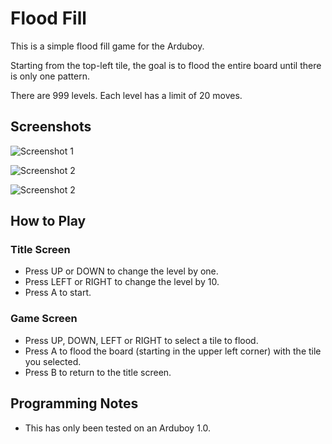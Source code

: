# Flood Fill

This is a simple flood fill game for the Arduboy. 

Starting from the top-left tile, the goal is to flood the entire board until there is only one pattern.

There are 999 levels. Each level has a limit of 20 moves.

## Screenshots
![Screenshot 1](https://github.com/garyfranz/arduboy_floodfill/blob/master/img/screenshot_v1.0_01.jpg "Screenshot 1")

![Screenshot 2](https://github.com/garyfranz/arduboy_floodfill/blob/master/img/screenshot_v1.0_02.jpg "Screenshot 2")

![Screenshot 2](https://github.com/garyfranz/arduboy_floodfill/blob/master/img/screenshot_v1.0_03.jpg "Screenshot 2")

## How to Play


### Title Screen

  - Press UP or DOWN to change the level by one.
  - Press LEFT or RIGHT to change the level by 10.
  - Press A to start.

### Game Screen

  - Press UP, DOWN, LEFT or RIGHT to select a tile to flood. 
  - Press A to flood the board (starting in the upper left corner) with the tile you selected.
  - Press B to return to the title screen.

## Programming Notes

  - This has only been tested on an Arduboy 1.0.
